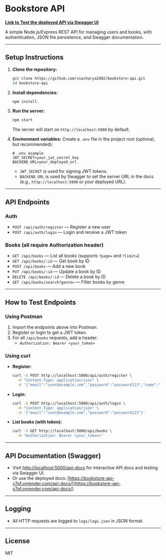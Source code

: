 # Bookstore API

**[Link to Test the deployed API via Swagger UI](https://bookstore-api-y7qf.onrender.com/api-docs/)**

A simple Node.js/Express REST API for managing users and books, with authentication, JSON file persistence, and Swagger documentation.

---

## Setup Instructions

1. **Clone the repository:**

   ```bash
   git clone https://github.com/ssacharya2002/bookstore-api.git
   cd bookstore-api
   ```

2. **Install dependencies:**

   ```bash
   npm install
   ```

3. **Run the server:**

   ```bash
   npm start
   ```

   The server will start on `http://localhost:5000` by default.

4. **Environment variables:**
   Create a `.env` file in the project root (optional, but recommended):
   ```env
   # .env example
   JWT_SECRET=your_jwt_secret_key
   BACKEND_URL=your_deployed_url
   ```
   - `JWT_SECRET` is used for signing JWT tokens.
   - `BACKEND_URL` is used by Swagger to set the server URL in the docs (e.g., `http://localhost:5000` or your deployed URL).

---

## API Endpoints

### Auth

- `POST /api/auth/register` — Register a new user
- `POST /api/auth/login` — Login and receive a JWT token

### Books (all require Authorization header)

- `GET /api/books` — List all books (supports `?page=` and `?limit=`)
- `GET /api/books/:id` — Get book by ID
- `POST /api/books` — Add a new book
- `PUT /api/books/:id` — Update a book by ID
- `DELETE /api/books/:id` — Delete a book by ID
- `GET /api/books/search?genre=` — Filter books by genre

---

## How to Test Endpoints

### Using Postman

1. Import the endpoints above into Postman.
2. Register or login to get a JWT token.
3. For all `/api/books` requests, add a header:
   - `Authorization: Bearer <your_token>`

### Using curl

- **Register:**
  ```bash
  curl -X POST http://localhost:5000/api/auth/register \
    -H "Content-Type: application/json" \
    -d '{"email":"user@example.com","password":"password123","name":"User"}'
  ```
- **Login:**
  ```bash
  curl -X POST http://localhost:5000/api/auth/login \
    -H "Content-Type: application/json" \
    -d '{"email":"user@example.com","password":"password123"}'
  ```
- **List books (with token):**
  ```bash
  curl -X GET http://localhost:5000/api/books \
    -H "Authorization: Bearer <your_token>"
  ```

---

## API Documentation (Swagger)

- Visit [http://localhost:5000/api-docs](http://localhost:5000/api-docs) for interactive API docs and testing via Swagger UI.
- Or use the deployed docs: [https://bookstore-api-y7qf.onrender.com/api-docs/](https://bookstore-api-y7qf.onrender.com/api-docs/)

---

## Logging

- All HTTP requests are logged to `logs/logs.json` in JSON format.

---

## License

MIT
